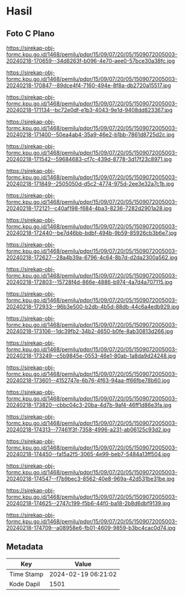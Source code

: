 # Hasil

## Foto C Plano

https://sirekap-obj-formc.kpu.go.id/1468/pemilu/pdpr/15/09/07/20/05/1509072005003-20240218-170659--34d8263f-b096-4e70-aee0-57bce30a38fc.jpg

https://sirekap-obj-formc.kpu.go.id/1468/pemilu/pdpr/15/09/07/20/05/1509072005003-20240218-170847--89dce4f4-7160-494e-8f8a-db2720a15517.jpg

https://sirekap-obj-formc.kpu.go.id/1468/pemilu/pdpr/15/09/07/20/05/1509072005003-20240218-171134--bc72e0df-e1b3-4043-9e1d-9408dd823367.jpg

https://sirekap-obj-formc.kpu.go.id/1468/pemilu/pdpr/15/09/07/20/05/1509072005003-20240218-171400--50ea4ab4-35a9-46e2-b1bb-7861d8725d2c.jpg

https://sirekap-obj-formc.kpu.go.id/1468/pemilu/pdpr/15/09/07/20/05/1509072005003-20240218-171542--59684683-cf7c-439d-8778-3d17f23c8971.jpg

https://sirekap-obj-formc.kpu.go.id/1468/pemilu/pdpr/15/09/07/20/05/1509072005003-20240218-171849--2505050d-d5c2-4774-975d-2ee3e32a7c1b.jpg

https://sirekap-obj-formc.kpu.go.id/1468/pemilu/pdpr/15/09/07/20/05/1509072005003-20240218-172121--c40af198-f684-4ba3-8236-7282d2901a28.jpg

https://sirekap-obj-formc.kpu.go.id/1468/pemilu/pdpr/15/09/07/20/05/1509072005003-20240218-172440--be7d46bb-bdbf-494b-9b59-85926cb3b6e7.jpg

https://sirekap-obj-formc.kpu.go.id/1468/pemilu/pdpr/15/09/07/20/05/1509072005003-20240218-172627--28a4b39a-6796-4c64-8b7d-d2da2300a562.jpg

https://sirekap-obj-formc.kpu.go.id/1468/pemilu/pdpr/15/09/07/20/05/1509072005003-20240218-172803--15728f4d-866e-4886-b974-4a7d4a707115.jpg

https://sirekap-obj-formc.kpu.go.id/1468/pemilu/pdpr/15/09/07/20/05/1509072005003-20240218-172933--96b3e500-b2db-4b5d-88db-44c6a4edb929.jpg

https://sirekap-obj-formc.kpu.go.id/1468/pemilu/pdpr/15/09/07/20/05/1509072005003-20240218-173106--1dc39fb2-34b2-4650-b0fe-8ab30813d266.jpg

https://sirekap-obj-formc.kpu.go.id/1468/pemilu/pdpr/15/09/07/20/05/1509072005003-20240218-173249--c5b9845e-0553-46e1-80ab-1a8da9d24248.jpg

https://sirekap-obj-formc.kpu.go.id/1468/pemilu/pdpr/15/09/07/20/05/1509072005003-20240218-173601--4152747e-6b76-4f63-94aa-ff66fbe78b60.jpg

https://sirekap-obj-formc.kpu.go.id/1468/pemilu/pdpr/15/09/07/20/05/1509072005003-20240218-173820--cbbc04c3-20ba-4d7b-9af4-46ff1d86e3fa.jpg

https://sirekap-obj-formc.kpu.go.id/1468/pemilu/pdpr/15/09/07/20/05/1509072005003-20240218-174313--77461f3f-7358-4996-a231-ab06125c93d2.jpg

https://sirekap-obj-formc.kpu.go.id/1468/pemilu/pdpr/15/09/07/20/05/1509072005003-20240218-174450--fa15a2f5-3065-4e99-beb7-5484a13ff504.jpg

https://sirekap-obj-formc.kpu.go.id/1468/pemilu/pdpr/15/09/07/20/05/1509072005003-20240218-174547--f7b9bec3-8562-40e8-969a-42d531be31be.jpg

https://sirekap-obj-formc.kpu.go.id/1468/pemilu/pdpr/15/09/07/20/05/1509072005003-20240218-174625--2747c199-f5b6-44f0-ba18-2b8d6dbf9139.jpg

https://sirekap-obj-formc.kpu.go.id/1468/pemilu/pdpr/15/09/07/20/05/1509072005003-20240218-174709--a08958e6-fb01-4609-9859-b3bc4cac0d74.jpg


## Metadata

| Key        | Value               |
| ---------- | ------------------- |
| Time Stamp | 2024-02-19 06:21:02 |
| Kode Dapil | 1501                |



